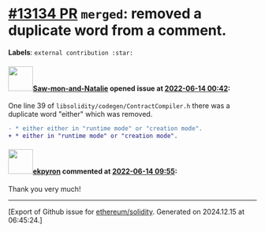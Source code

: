 # [\#13134 PR](https://github.com/ethereum/solidity/pull/13134) `merged`: removed a duplicate word from a comment.
**Labels**: `external contribution :star:`


#### <img src="https://avatars.githubusercontent.com/u/3140080?u=2f731a1aa6e7b2a1fdeafc89a287cd804bcc781f&v=4" width="50">[Saw-mon-and-Natalie](https://github.com/Saw-mon-and-Natalie) opened issue at [2022-06-14 00:42](https://github.com/ethereum/solidity/pull/13134):

One line 39 of `libsolidity/codegen/ContractCompiler.h` there was a duplicate word "either" which was removed.

```diff
- * either either in "runtime mode" or "creation mode".
+ * either in "runtime mode" or "creation mode". 
```

#### <img src="https://avatars.githubusercontent.com/u/1347491?v=4" width="50">[ekpyron](https://github.com/ekpyron) commented at [2022-06-14 09:55](https://github.com/ethereum/solidity/pull/13134#issuecomment-1154972247):

Thank you very much!


-------------------------------------------------------------------------------



[Export of Github issue for [ethereum/solidity](https://github.com/ethereum/solidity). Generated on 2024.12.15 at 06:45:24.]
